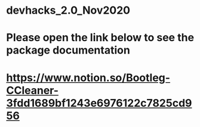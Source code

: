 # devhacks_2.0_Nov2020
# Please open the link below to see the package documentation
# https://www.notion.so/Bootleg-CCleaner-3fdd1689bf1243e6976122c7825cd956